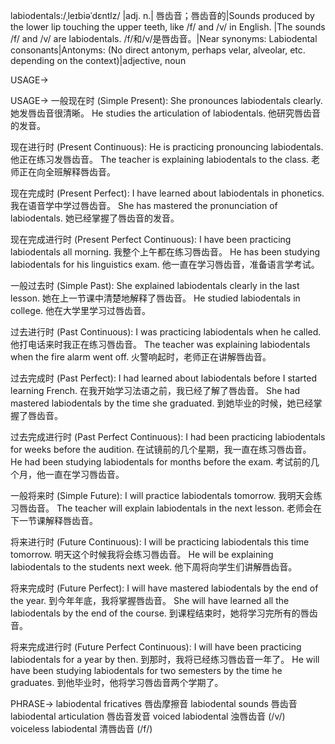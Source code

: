 labiodentals:/ˌleɪbiəˈdɛntlz/
|adj. n.| 唇齿音；唇齿音的|Sounds produced by the lower lip touching the upper teeth, like /f/ and /v/ in English. |The sounds /f/ and /v/ are labiodentals. /f/和/v/是唇齿音。|Near synonyms: Labiodental consonants|Antonyms:  (No direct antonym, perhaps velar, alveolar, etc. depending on the context)|adjective, noun

USAGE->

USAGE->
一般现在时 (Simple Present):
She pronounces labiodentals clearly. 她发唇齿音很清晰。
He studies the articulation of labiodentals. 他研究唇齿音的发音。

现在进行时 (Present Continuous):
He is practicing pronouncing labiodentals. 他正在练习发唇齿音。
The teacher is explaining labiodentals to the class. 老师正在向全班解释唇齿音。

现在完成时 (Present Perfect):
I have learned about labiodentals in phonetics. 我在语音学中学过唇齿音。
She has mastered the pronunciation of labiodentals. 她已经掌握了唇齿音的发音。

现在完成进行时 (Present Perfect Continuous):
I have been practicing labiodentals all morning. 我整个上午都在练习唇齿音。
He has been studying labiodentals for his linguistics exam. 他一直在学习唇齿音，准备语言学考试。


一般过去时 (Simple Past):
She explained labiodentals clearly in the last lesson. 她在上一节课中清楚地解释了唇齿音。
He studied labiodentals in college. 他在大学里学习过唇齿音。

过去进行时 (Past Continuous):
I was practicing labiodentals when he called. 他打电话来时我正在练习唇齿音。
The teacher was explaining labiodentals when the fire alarm went off. 火警响起时，老师正在讲解唇齿音。

过去完成时 (Past Perfect):
I had learned about labiodentals before I started learning French. 在我开始学习法语之前，我已经了解了唇齿音。
She had mastered labiodentals by the time she graduated. 到她毕业的时候，她已经掌握了唇齿音。

过去完成进行时 (Past Perfect Continuous):
I had been practicing labiodentals for weeks before the audition. 在试镜前的几个星期，我一直在练习唇齿音。
He had been studying labiodentals for months before the exam. 考试前的几个月，他一直在学习唇齿音。


一般将来时 (Simple Future):
I will practice labiodentals tomorrow. 我明天会练习唇齿音。
The teacher will explain labiodentals in the next lesson. 老师会在下一节课解释唇齿音。

将来进行时 (Future Continuous):
I will be practicing labiodentals this time tomorrow. 明天这个时候我将会练习唇齿音。
He will be explaining labiodentals to the students next week. 他下周将向学生们讲解唇齿音。

将来完成时 (Future Perfect):
I will have mastered labiodentals by the end of the year. 到今年年底，我将掌握唇齿音。
She will have learned all the labiodentals by the end of the course. 到课程结束时，她将学习完所有的唇齿音。


将来完成进行时 (Future Perfect Continuous):
I will have been practicing labiodentals for a year by then. 到那时，我将已经练习唇齿音一年了。
He will have been studying labiodentals for two semesters by the time he graduates. 到他毕业时，他将学习唇齿音两个学期了。



PHRASE->
labiodental fricatives 唇齿摩擦音
labiodental sounds 唇齿音
labiodental articulation 唇齿音发音
voiced labiodental 浊唇齿音 (/v/)
voiceless labiodental 清唇齿音 (/f/)
